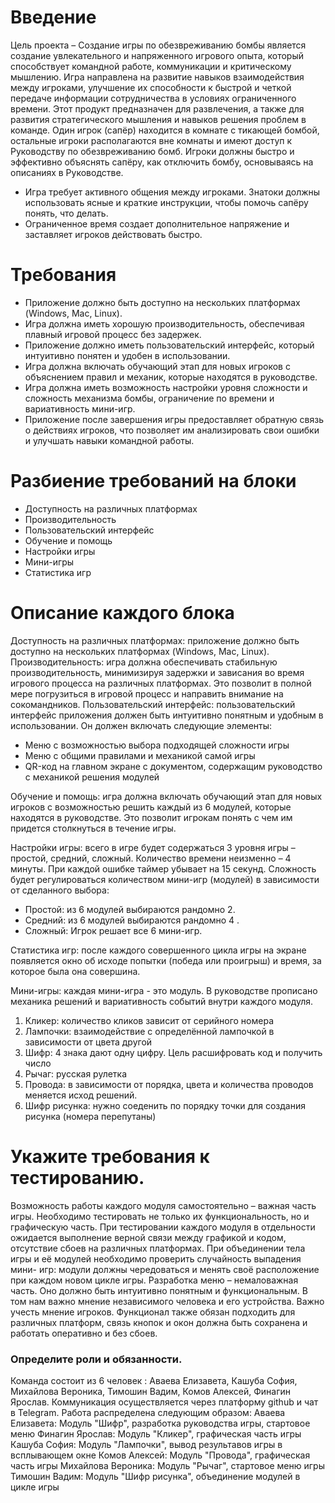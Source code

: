 # **Введение**
Цель проекта – Создание игры по обезвреживанию бомбы является создание увлекательного и напряженного игрового опыта, который способствует командной работе, коммуникации и критическому мышлению. Игра направлена на развитие навыков взаимодействия между игроками, улучшение их способности к быстрой и четкой передаче информации сотрудничества в условиях ограниченного времени. Этот продукт предназначен для развлечения, а также для развития стратегического мышления и навыков решения проблем в команде.
Один игрок (сапёр) находится в комнате с тикающей бомбой, остальные игроки располагаются вне комнаты и имеют доступ к Руководству по обезвреживанию бомб.
Игроки должны быстро и эффективно объяснять сапёру, как отключить бомбу, основываясь на описаниях в Руководстве.
- Игра требует активного общения между игроками. Знатоки должны использовать ясные и краткие инструкции, чтобы помочь сапёру понять, что делать.
- Ограниченное время создает дополнительное напряжение и заставляет игроков действовать быстро.

# **Требования**
- Приложение должно быть доступно на нескольких платформах (Windows, Mac, Linux).
- Игра должна иметь хорошую производительность, обеспечивая плавный игровой процесс без задержек.
- Приложение должно иметь пользовательский интерфейс, который интуитивно понятен и удобен в использовании.
- Игра должна включать обучающий этап для новых игроков с объяснением правил и механик, которые находятся в руководстве.
- Игра должна иметь возможность настройки уровня сложности и сложность механизма бомбы, ограничение по времени и вариативность мини-игр.
- Приложение после завершения игры предоставляет обратную связь о действиях игроков, что позволяет им анализировать свои ошибки и улучшать навыки командной работы.

# **Разбиение требований на блоки**
- Доступность на различных платформах
- Производительность
- Пользовательский интерфейс
- Обучение и помощь
- Настройки игры
- Мини-игры
- Статистика игр

# **Описание каждого блока**
Доступность на различных платформах: приложение должно быть доступно на нескольких платформах (Windows, Mac, Linux).
Производительность: игра должна обеспечивать стабильную производительность, минимизируя задержки и зависания во время игрового процесса на различных платформах. Это позволит в полной мере погрузиться в игровой процесс и направить внимание на сокомандников.
Пользовательский интерфейс: пользовательский интерфейс приложения должен быть интуитивно понятным и удобным в использовании. Он должен включать следующие элементы:
- Меню с возможностью выбора подходящей сложности игры
- Меню с общими правилами и механикой самой игры
- QR-код на главном экране с документом, содержащим руководство с механикой решения модулей

Обучение и помощь: игра должна включать обучающий этап для новых игроков с возможностью решить каждый из 6 модулей, которые находятся в руководстве. Это позволит игрокам понять с чем им придется столкнуться в течение игры.

Настройки игры: всего в игре будет содержаться 3 уровня игры – простой, средний, сложный. Количество времени неизменно – 4 минуты. При каждой ошибке таймер убывает на 15 секунд. Сложность будет регулироваться количеством мини-игр (модулей) в зависимости от сделанного выбора:
- Простой: из 6 модулей выбираются рандомно 2.
- Средний: из 6 модулей выбираются рандомно 4 .
- Сложный: Игрок решает все 6 мини-игр.

Статистика игр: после каждого совершенного цикла игры на экране появляется окно об исходе попытки (победа или проигрыш) и время, за которое была она совершина.

Мини-игры: каждая мини-игра - это модуль. В руководстве прописано механика решений и вариативность событий внутри каждого модуля.

1. Кликер: количество кликов зависит от серийного номера
2. Лампочки: взаимодействие с определённой лампочкой в зависимости от цвета другой
3. Шифр: 4 знака дают одну цифру. Цель расшифровать код и получить число
4. Рычаг: русская рулетка
5. Провода: в зависимости от порядка, цвета и количества проводов меняется исход решений.
6. Шифр рисунка: нужно соеденить по порядку точки для создания рисунка (номера перепутаны)

# **Укажите требования к тестированию.**
Возможность работы каждого модуля самостоятельно – важная часть игры. Необходимо тестировать не только их функциональность, но и графическую часть. При тестировании каждого модуля в отдельности ожидается выполнение верной связи между графикой и кодом, отсутствие сбоев на различных платформах.
При объединении тела игры и её модулей необходимо проверить случайность выпадения мини- игр: модули должны чередоваться и менять своё расположение при каждом новом цикле игры.
Разработка меню – немаловажная часть. Оно должно быть интуитивно понятным и функциональным. В том нам важно мнение независимого человека и его устройства. Важно учесть мнение игроков. Функционал также обязан подходить для различных платформ, связь кнопок и окон должна быть сохранена и работать оперативно и без сбоев.

### **Определите роли и обязанности**.
Команда состоит из 6 человек : Аваева Елизавета, Кашуба София, Михайлова Вероника, Тимошин Вадим, Комов Алексей, Финагин Ярослав. Коммуникация осуществляется через платформу github и чат в Telegram. 
Работа распределена следующим образом:
Аваева Елизавета: Модуль "Шифр", разработка руководства игры, стартовое меню
Финагин Ярослав: Модуль "Кликер", графическая часть игры
Кашуба София: Модуль "Лампочки", вывод результавов игры в всплывающем окне
Комов Алексей: Модуль "Провода", графическая часть игры
Михайлова Вероника: Модуль "Рычаг", стартовое меню игры
Тимошин Вадим: Модуль "Шифр рисунка", объединение модулей в цикле игры
